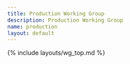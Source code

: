 ```yaml
---
title: Production Working Group
description: Production Working Group
name: production
layout: default
---
```


{% include layouts/wg_top.md %}
